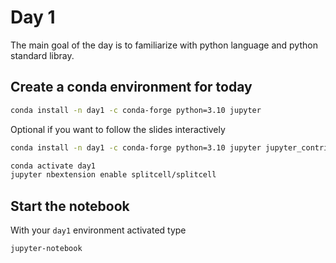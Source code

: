# Day 1
The main goal of the day is to familiarize with python language and python standard libray.

## Create a conda environment for today

```bash
conda install -n day1 -c conda-forge python=3.10 jupyter
```
Optional if you want to follow the slides interactively
```bash 
conda install -n day1 -c conda-forge python=3.10 jupyter jupyter_contrib_nbextensions rise
```

```bash
conda activate day1
jupyter nbextension enable splitcell/splitcell
```

## Start the notebook
With your `day1` environment activated type
```bash
jupyter-notebook
```